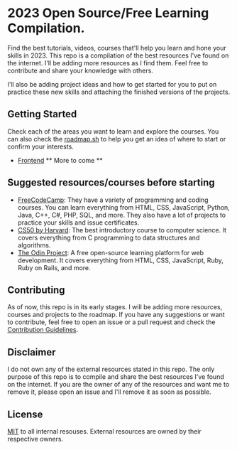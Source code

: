 # 2023 Open Source/Free Learning Compilation.
Find the best tutorials, videos, courses that'll help you learn and hone your skills in 2023. This repo is a compilation of the best resources I've found on the internet. I'll be adding more resources as I find them. Feel free to contribute and share your knowledge with others.

I'll also be adding project ideas and how to get started for you to put on practice these new skills and attaching the finished versions of the projects.

## Getting Started
Check each of the areas you want to learn and explore the courses. You can also check the [roadmap.sh](https://roadmap.sh/) to help you get an idea of where to start or confirm your interests.

- [Frontend](Frontend)
** More to come **

## Suggested resources/courses before starting
- [FreeCodeCamp](https://www.freecodecamp.org/): They have a variety of programming and coding courses. You can learn everything from HTML, CSS, JavaScript, Python, Java, C++, C#, PHP, SQL, and more. They also have a lot of projects to practice your skills and issue certificates.
- [CS50 by Harvard](https://cs50.harvard.edu/x/2022/): The best introductory course to computer science. It covers everything from C programming to data structures and algorithms. 
- [The Odin Project](https://www.theodinproject.com/): A free open-source learning platform for web development. It covers everything from HTML, CSS, JavaScript, Ruby, Ruby on Rails, and more.

## Contributing
As of now, this repo is in its early stages. I will be adding more resources, courses and projects to the roadmap. If you have any suggestions or want to contribute, feel free to open an issue or a pull request and check the [Contribution Guidelines](CONTRIBUTION.md).

## Disclaimer
I do not own any of the external resources stated in this repo. The only purpose of this repo is to compile and share the best resources I've found on the internet. If you are the owner of any of the resources and want me to remove it, please open an issue and I'll remove it as soon as possible.

## License
[MIT](LICENSE.md) to all internal resouses. External resources are owned by their respective owners.


